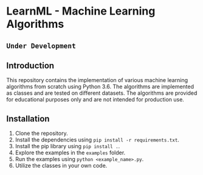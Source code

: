 # LearnML - Machine Learning Algorithms

## `Under Development`

## Introduction

This repository contains the implementation of various machine learning algorithms from scratch using Python 3.6. The algorithms are implemented as classes and are tested on different datasets. The algorithms are provided for educational purposes only and are not intended for production use.

## Installation

1. Clone the repository.
2. Install the dependencies using `pip install -r requirements.txt`.
3. Install the pip library using `pip install .`.
4. Explore the examples in the `examples` folder.
5. Run the examples using `python <example_name>.py`.
6. Utilize the classes in your own code.
